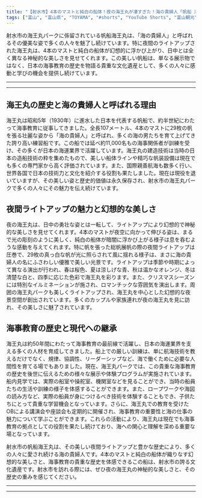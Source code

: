 ```yaml
---
title: "【射水市】4本のマストと純白の船体！夜の海王丸が凄すぎた！海の貴婦人「帆船 海王丸」"
tags: ["富山", "富山県", "TOYAMA", "#shorts", "YouTube Shorts", "富山観光", "富山旅行", "北陸観光", "射水市", "新湊", "海王丸", "富山県の観光スポット", "富山県でおすすめの場所", "富山県の見どころ"]
---
```


射水市の海王丸パークに係留されている帆船海王丸は、「海の貴婦人」と呼ばれるその優美な姿で多くの人々を魅了し続けています。特に夜間のライトアップされた海王丸は、4本のマストと純白の船体が幻想的に浮かび上がり、日中とは全く異なる神秘的な美しさを見せてくれます。この美しい帆船は、単なる展示物ではなく、日本の海事教育の歴史を物語る貴重な文化遺産として、多くの人々に感動と学びの機会を提供し続けています。

---

<!-- 🎥 YouTube動画埋め込み -->
<!-- No YouTube URL provided -->

---

## 海王丸の歴史と海の貴婦人と呼ばれる理由

海王丸は昭和5年（1930年）に進水した日本を代表する帆船で、約半世紀にわたって海事教育に従事してきました。全長107メートル、4本のマストに29枚の帆を張る壮麗な姿から「海の貴婦人」と呼ばれ、多くの海の男たちを育て上げてきた誇り高い練習船です。この船では延べ約11,000名もの海事関係者が訓練を受け、その多くが日本の海運業界で活躍しています。海王丸の建造技術は当時の日本の造船技術の粋を集めたもので、美しい船体ラインや精巧な帆装設備は現在でも多くの専門家から高く評価されています。また、国際親善航海も数多く行い、世界各国で日本の技術力と文化を紹介する役割も果たしました。現在は現役を退いていますが、その美しい姿と歴史的価値は永久保存され、射水市の海王丸パークで多くの人々にその魅力を伝え続けています。

## 夜間ライトアップの魅力と幻想的な美しさ

夜の海王丸は、日中の勇壮な姿とは一転して、ライトアップにより幻想的で神秘的な美しさを見せてくれます。4本のマストが夜空に向かって伸びる姿は、まるで光の彫刻のように美しく、純白の船体が暗闇に浮かび上がる様子は息を呑むような感動を与えてくれます。特に帆を張った総帆展帆の際の夜間ライトアップは圧巻で、29枚の真っ白な帆が光に照らされて風に揺れる様子は、まさに海の貴婦人の名にふさわしい優雅で美しい光景です。ライトアップは季節や時期によって異なる演出が行われ、春は桜色、夏は涼しげな青、秋は温かなオレンジ、冬は清楚な白と、四季に応じた色彩で海王丸を彩ります。また、クリスマスシーズンには特別なイルミネーションが施され、ロマンチックな雰囲気を演出します。周囲の海王丸パークも美しくライトアップされ、海王丸を中心とした幻想的な夜景空間が創出されています。多くのカップルや家族連れが夜の海王丸を見に訪れ、その美しさに魅了されています。

## 海事教育の歴史と現代への継承

海王丸は約50年間にわたって海事教育の最前線で活躍し、日本の海運業界を支える多くの人材を育成してきました。船上での厳しい訓練は、単に航海技術を教えるだけでなく、規律、協調性、リーダーシップなど、海で働くために必要な人間性を育てる場でもありました。現在、海王丸パークでは、この貴重な海事教育の歴史を後世に伝えるための様々な展示や体験プログラムが実施されています。船内見学では、実際の船室や操舵室、機関室などを見ることができ、当時の船員たちの生活や訓練の様子を体感することができます。また、ロープワークや海図の読み方など、実際の船員が身につけるべき技術を体験することもでき、子供たちにとって貴重な学習機会となっています。さらに、海王丸での教育を受けたOBによる講演会や座談会も定期的に開催され、海事教育の重要性と海の仕事の魅力について学ぶことができます。これらの活動により、海王丸は現在でも海事教育の拠点としての役割を果たし続けており、海への関心と理解を深める重要な場となっています。

射水市の帆船海王丸は、その美しい夜間ライトアップと豊かな歴史により、多くの人々に愛され続ける海の貴婦人です。4本のマストと純白の船体が織りなす幻想的な美しさと、海事教育の貴重な歴史を体感できるこの船は、射水市の誇る文化遺産です。射水市を訪れる際には、ぜひ夜の海王丸の神秘的な美しさと、その歴史の重みを感じてください。

---

<!-- 🗺 Googleマップ（自動表示: page.tsxで地域名から自動生成） -->

<!-- 📍 宿泊リンク（自動表示: page.tsxで地域別リンクを自動生成）
     - タイトルから地域名を抽出
     - JTB / 楽天トラベル / じゃらん / 一休.com 対応
     - 環境変数でプロバイダー切替可能
-->

<!-- 📚 関連記事（自動表示: page.tsxで同カテゴリから2件自動選択） -->

<!-- 🏷️ タグ（自動表示: page.tsxで記事最下部に自動配置） -->

---

<!--
【記事文字数ルール】
- 基本文字数: 最低1000文字以上
- 推奨文字数: 1000〜1500文字（スマホ読みやすさ最優先）
- 上限なし: 情報量的に必要な場合は1500文字や2000文字を超えても良い
- 判断基準: 読者にとって価値ある情報を過不足なく提供できる文字数

【記事構成の最終形】
1. タイトル・動画・本文
2. まとめ
3. Googleマップ（見出しなし、マップのみ自動表示）
4. **宿泊リンク（地域別自動生成）** ← 2025年10月7日追加
5. 関連記事（H3、同カテゴリから2件自動選択）
6. タグ（記事最下部に自動表示）
7. ナビゲーションボタン

【宿泊リンクシステム仕様】
- タイトルから地域名を自動抽出（【〇〇市】形式優先）
- 北陸地方地域辞書: 富山/石川/福井の主要都市対応
- 対応プロバイダー: JTB（既定）/ 楽天トラベル / じゃらん / 一休.com
- 環境変数で切替: NEXT_PUBLIC_DEFAULT_TRAVEL_PROVIDER
- URLテンプレート: 地域名自動エンコード + アフィリエイトID挿入
- 配置位置: Googleマップ直後、関連記事より前

【自動生成セクション】
※以下はpage.tsxで自動生成されるため、記事本文には含めない
- Googleマップ: タイトル【】内の地域名から生成
- 宿泊リンク: 地域名抽出 → Deeplink生成 → スタイル適用
- 関連記事: 同カテゴリから2件を自動選択・リンク化
- タグ: 記事データから最下部に自動配置

【削除済みセクション】
※アクセス方法・周辺情報・公式リンクセクションは不要（2025年10月5日削除）

【AdSense・アフィリエイト】
- Google AdSense: 全ページ自動読み込み（layout.tsx）
- アフィリエイトスクリプト: AffilScript（layout.tsx）
- data-affil属性での動的リンク変換機能あり（現在は宿泊リンクで代替）

【最終更新】2025年10月7日 - 地域別宿泊リンク自動生成システム実装
-->
